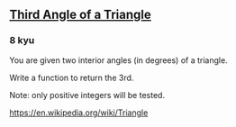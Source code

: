 <h2><a href=https://www.codewars.com/kata/5a023c426975981341000014/train/javascript target="_blank">Third Angle of a Triangle</a></h2><h3>8 kyu</h3><p>You are given two interior angles (in degrees) of a triangle. </p><p>Write a function to return the 3rd.</p><p>Note: only positive integers will be tested.</p><p><a href="https://en.wikipedia.org/wiki/Triangle" data-turbolinks="false" target="_blank">https://en.wikipedia.org/wiki/Triangle</a></p>